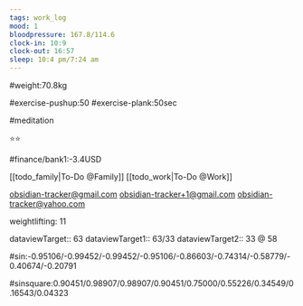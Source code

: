 ```yaml
---
tags: work_log
mood: 1
bloodpressure: 167.8/114.6
clock-in: 10:9
clock-out: 16:57
sleep: 10:4 pm/7:24 am
---
```


#weight:70.8kg

#exercise-pushup:50
#exercise-plank:50sec

#meditation

⭐⭐

#finance/bank1:-3.4USD

[[todo_family|To-Do @Family]]
[[todo_work|To-Do @Work]]

obsidian-tracker@gmail.com
obsidian-tracker+1@gmail.com
obsidian-tracker@yahoo.com

weightlifting: 11

dataviewTarget:: 63
dataviewTarget1:: 63/33
dataviewTarget2:: 33 @ 58

#sin:-0.95106/-0.99452/-0.99452/-0.95106/-0.86603/-0.74314/-0.58779/-0.40674/-0.20791

#sinsquare:0.90451/0.98907/0.98907/0.90451/0.75000/0.55226/0.34549/0.16543/0.04323

